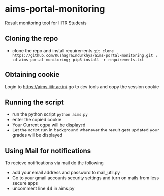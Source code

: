 # aims-portal-monitoring
Result monitoring tool for IIITR Students

## Cloning the repo
- clone the repo and install requirements
```git clone https://github.com/KushagraIndurkhya/aims-portal-monitoring.git ; cd aims-portal-monitoring; pip3 install -r requirements.txt```

## Obtaining cookie
Login to https://aims.iiitr.ac.in/
go to dev tools and copy the session cookie

## Running the script
- run the python script
```python aims.py```
- enter the copied cookie
- Your Current cgpa will be displayed
- Let the script run in background whenever the result gets updated your grades will be displayed

## Using Mail for notifications
To recieve notifications via mail do the following
- add your email address and password to mail_util.py
- Go to your gmail accounts security settings and turn on mails from less secure apps
- uncomment line 44 in aims.py
